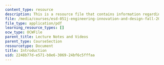 ```yaml
---
content_type: resource
description: This is a resource file that contains information regarding introduction.
file: /media/courses/esd-051j-engineering-innovation-and-design-fall-2012/2248b77de571b8e6306924bf6c5fffaa_MITESD_051JF12_Lec01.pdf
file_type: application/pdf
learning_resource_types: []
ocw_type: OCWFile
parent_title: Lecture Notes and Videos
parent_type: CourseSection
resourcetype: Document
title: Introduction
uid: 2248b77d-e571-b8e6-3069-24bf6c5fffaa
---
```

